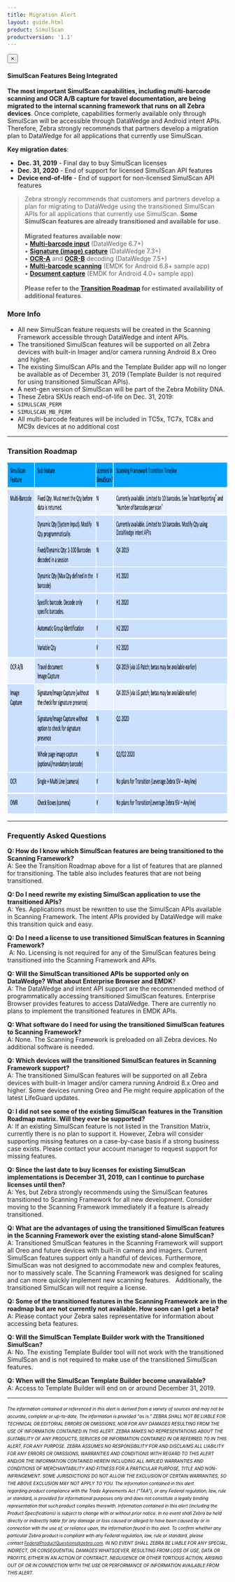 ```yaml
---
title: Migration Alert
layout: guide.html
product: SimulScan
productversion: '1.1'
---
```



<div class="alert alert-danger alert-dismissible fade in" role="alert"> <button type="button" class="close" data-dismiss="alert" aria-label="Close"><span aria-hidden="true">×</span></button> <h4>SimulScan Features Being Integrated</h4> <p><b>The most important SimulScan capabilities, including multi-barcode scanning and OCR A/B capture for travel documentation, are being migrated to the internal scanning framework that runs on all Zebra devices</b>. Once complete, capabilities formerly available only through SimulScan will be accessible through DataWedge and Android intent APIs. Therefore, Zebra strongly recommends that partners develop a migration plan to DataWedge for all applications that currently use SimulScan.</p><p><b>Key migration dates</b>:
    </p><ul>
        <li><b>Dec. 31, 2019</b> - Final day to buy SimulScan licenses</li>
        <li><b>Dec. 31, 2020</b> - End of support for licensed SimulScan API features</li>
        <li><b>Device end-of-life</b> - End of support for non-licensed SimulScan API features</li>
    </ul>
</div>

> Zebra strongly recommends that customers and partners develop a plan for migrating to DataWedge using the transitioned SimulScan APIs for all applications that currently use SimulScan. **Some SimulScan features are already transitioned and available for use**. <br><br>
> **Migrated features available now**: <br> 
     • **[Multi-barcode input](/datawedge/7-5/guide/input/barcode/#multibarcodeparams)** (DataWedge 6.7+) <br>
     • **[Signature (image) capture](/datawedge/7-5/guide/input/barcode/#multibarcodeparams)** (DataWedge 7.3+) <br>
     • **[OCR-A](/datawedge/7-5/guide/input/barcode#ocra)** and **[OCR-B](/datawedge/7-5/guide/input/barcode#ocrb)** decoding (DataWedge 7.5+)<br> 
     • **[Multi-barcode scanning](/emdk-for-android/7-5/samples/multibarcode1/)** (EMDK for Android 6.8+ sample app)<br>
     • **[Document capture](/emdk-for-android/7-5/samples/simulscan/)** (EMDK for Android 4.0+ sample app)<br><br>
     **Please refer to the [Transition Roadmap](#transitionroadmap) for estimated availability of additional features**. <br>

### More Info
* All new SimulScan feature requests will be created in the Scanning Framework accessible through DataWedge and intent APIs.
* The transitioned SimulScan features will be supported on all Zebra devices with built-in Imager and/or camera running Android 8.x Oreo and higher.
* The existing SimulScan APIs and the Template Builder app will no longer be available as of December 31, 2019 (Template Builder is not required for using transitioned SimulScan APIs).
* A next-gen version of SimulScan will be part of the Zebra Mobility DNA.
* These Zebra SKUs reach end-of-life on Dec. 31, 2019: 
 * `SIMULSCAN_PERM` 
 * `SIMULSCAN_MB_PERM` 
* All multi-barcode features will be included in TC5x, TC7x, TC8x and MC9x devices at no additional cost


<!-- 12/10/19- removed, seemed misleading (as if only these devices were supported)

SimulScan currently supports only these devices: 
 * MC33
 * TC51/TC51-HC/TC52/TC56/TC57
 * TC55 
 * TC70/TC72/TC75/TC77
 * TC70x/TC75x
 * TC8000 

 -->

 -----

### Transition Roadmap
<img style="height:800px" src="simulscan_feature_table.png"/>

-----

### Frequently Asked Questions 

**Q: How do I know which SimulScan features are being transitioned to the Scanning Framework?**<br>
A: See the Transition Roadmap above for a list of features that are planned for transitioning. The table also includes features that are not being transitioned.

**Q: Do I need rewrite my existing SimulScan application to use the transitioned APIs?** <br>
A: Yes. Applications must be rewritten to use the SimulScan APIs available in Scanning Framework. The intent APIs provided by DataWedge will make this transition quick and easy. 

**Q: Do I need a license to use transitioned SimulScan features in Scanning Framework?**<br> 
 A: No. Licensing is not required for any of the SimulScan features being transitioned into the Scanning Framework and APIs. 

**Q: Will the SimulScan transitioned APIs be supported only on DataWedge? What about Enterprise Browser and EMDK**?<br>
A: The DataWedge and intent API support are the recommended method of programmatically accessing transitioned SimulScan features. Enterprise Browser provides features to access DataWedge. There are currently no plans to implement the transitioned features in EMDK APIs.

**Q: What software do I need for using the transitioned SimulScan features to Scanning Framework?**<br>
A: None. The Scanning Framework is preloaded on all Zebra devices. No additional software is needed.<br>

**Q: Which devices will the transitioned SimulScan features in Scanning Framework support?**<br>
A: The transitioned SimulScan features will be supported on all Zebra devices with built-in Imager and/or camera running Android 8.x Oreo and higher. Some devices running Oreo and Pie might require application of the latest LifeGuard updates.

**Q: I did not see some of the existing SimulScan features in the Transition Roadmap matrix. Will they ever be supported?**<br> 
A: If an existing SimulScan feature is not listed in the Transition Matrix, currently there is no plan to support it. However, Zebra will consider supporting missing features on a case-by-case basis if a strong business case exists. Please contact your account manager to request support for missing features.

**Q: Since the last date to buy licenses for existing SimulScan implementations is December 31, 2019, can I continue to purchase licenses until then?**<br>
A: Yes, but Zebra strongly recommends using the SimulScan features transitioned to Scanning Framework for all new development. Consider moving to the Scanning Framework immediately if a feature is already transitioned. 

**Q: What are the advantages of using the transitioned SimulScan features in the Scanning Framework over the existing stand-alone SimulScan?**<br>
A: Transitioned SmulScan features in the Scanning Framework will support all Oreo and future devices with built-in camera and imagers. Current SimulScan features support only a handful of devices. Furthermore, SimulScan was not designed to accommodate new and complex features, nor to massively scale. The Scanning Framework was designed for scaling and can more quickly implement new scanning features.   Additionally, the transitioned SimulScan will not require a license. 

**Q: Some of the transitioned features in the Scanning Framework are in the roadmap but are not currently not available. How soon can I get a beta?** <br>
A: Please contact your Zebra sales representative for information about accessing beta features.

**Q: Will the SimulScan Template Builder work with the Transitioned SimulScan?**<br>
A: No. The existing Template Builder tool will not work with the transitioned SimulScan and is not required to make use of the transitioned SimulScan features.

**Q: When will the SimulScan Template Builder become unavailable?**<br>
A: Access to Template Builder will end on or around December 31, 2019. 

-----

<i><font size="1" color="black"> The information contained or referenced in this alert is derived from a variety of sources and may not be accurate, complete or up-to-date. The information is provided "as is." ZEBRA SHALL NOT BE LIABLE FOR TECHNICAL OR EDITORIAL ERRORS OR OMISSIONS, NOR FOR ANY DAMAGES RESULTING FROM THE USE OF INFORMATION CONTAINED IN THIS ALERT. ZEBRA MAKES NO REPRESENTATIONS ABOUT THE SUITABILITY OF ANY PRODUCTS, SERVICES OR INFORMATION CONTAINED IN OR REFERRED TO IN THIS ALERT, FOR ANY PURPOSE. ZEBRA ASSUMES NO RESPONSIBILITY FOR AND DISCLAIMS ALL LIABILITY FOR ANY ERRORS OR OMISSIONS, WARRANTIES AND CONDITIONS WITH REGARD TO THIS ALERT AND/OR THE INFORMATION CONTAINED HEREIN INCLUDING ALL IMPLIED WARRANTIES AND CONDITIONS OF MERCHANTABILITY AND FITNESS FOR A PARTICULAR PURPOSE, TITLE AND NON-INFRINGEMENT. SOME JURISDICTIONS DO NOT ALLOW THE EXCLUSION OF CERTAIN WARRANTIES, SO THE ABOVE EXCLUSION MAY NOT APPLY TO YOU. The information contained in this alert regarding product compliance with the Trade Agreements Act ("TAA"), or any Federal regulation, law, rule or standard, is provided for informational purposes only and does not constitute a legally binding representation that such product complies therewith. Information contained in this alert (including the Product Specifications) is subject to change with or without prior notice. In no event shall Zebra be held directly or indirectly liable for any damage or loss caused or alleged to have been caused by or in connection with the use of, or reliance upon, the information found in this alert. To confirm whether any particular Zebra product is compliant with any Federal regulation, law, rule or standard, please contact FederalProductQuestions@zebra.com. IN NO EVENT SHALL ZEBRA BE LIABLE FOR ANY SPECIAL, INDIRECT, OR CONSEQUENTIAL DAMAGES WHATSOEVER, RESULTING FROM LOSS OF USE, DATA OR PROFITS, EITHER IN AN ACTION OF CONTRACT, NEGLIGENCE OR OTHER TORTIOUS ACTION, ARISING OUT OF OR IN CONNECTION WITH THE USE OR PERFORMANCE OF INFORMATION AVAILABLE FROM THIS ALERT.</font></i>

 